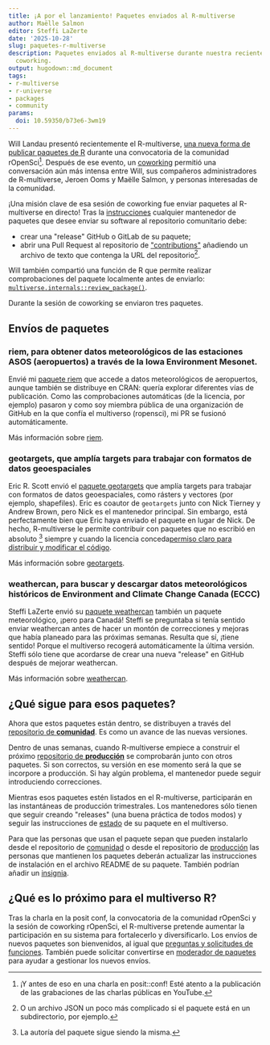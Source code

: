 ```yaml
---
title: ¡A por el lanzamiento! Paquetes enviados al R-multiverse
author: Maëlle Salmon
editor: Steffi LaZerte
date: '2025-10-28'
slug: paquetes-r-multiverse
description: Paquetes enviados al R-multiverse durante nuestra reciente sesión de
  coworking.
output: hugodown::md_document
tags:
- r-multiverse
- r-universe
- packages
- community
params:
  doi: 10.59350/b73e6-3wm19
---
```


Will Landau presentó recientemente el R-multiverse, [una nueva forma de publicar paquetes de R](/commcalls/r-multiverse/) durante una convocatoria de la comunidad rOpenSci[^posit]. 
Después de ese evento, un [coworking](/blog/2023/06/21/coworking/) permitió una conversación aún más intensa entre Will, sus compañeros administradores de R-multiverse, Jeroen Ooms y Maëlle Salmon, y personas interesadas de la comunidad.

¡Una misión clave de esa sesión de coworking fue enviar paquetes al R-multiverse en directo!
Tras la [instrucciones](https://r-multiverse.org/contributors.html) cualquier mantenedor de paquetes que desee enviar su software al repositorio comunitario debe:

- crear una "release" GitHub o GitLab de su paquete;
- abrir una Pull Request al repositorio de ["contributions"](https://github.com/r-multiverse/contributions) añadiendo un archivo de texto que contenga la URL del repositorio[^json]. 

Will también compartió una función de R que permite realizar comprobaciones del paquete localmente antes de enviarlo: [`multiverse.internals::review_package()`](https://r-multiverse.org/multiverse.internals/reference/review_package.html).

Durante la sesión de coworking se enviaron tres paquetes.

## Envíos de paquetes

### riem, para obtener datos meteorológicos de las estaciones ASOS (aeropuertos) a través de la Iowa Environment Mesonet.

Envié mi [paquete riem](https://github.com/r-multiverse/contributions/pull/238) que accede a datos meteorológicos de aeropuertos, aunque también se distribuye en CRAN: quería explorar diferentes vías de publicación.
Como las comprobaciones automáticas (de la licencia, por ejemplo) pasaron y como soy miembra pública de una organización de GitHub en la que confía el multiverso (ropensci), mi PR se fusionó automáticamente.

Más información sobre [riem](https://docs.ropensci.org/riem/).

### geotargets, que amplía targets para trabajar con formatos de datos geoespaciales

Eric R. Scott envió el [paquete geotargets](https://github.com/r-multiverse/contributions/pull/239) que amplía targets para trabajar con formatos de datos geoespaciales, como rásters y vectores (por ejemplo, shapefiles).
Eric es coautor de `geotargets` junto con Nick Tierney y Andrew Brown, pero Nick es el mantenedor principal.
Sin embargo, está perfectamente bien que Eric haya enviado el paquete en lugar de Nick.
De hecho, R-multiverse le permite contribuir con paquetes que no escribió en absoluto [^3] siempre y cuando la licencia conceda[permiso claro para distribuir y modificar el código](https://en.wikipedia.org/wiki/Free_and_open-source_software).

Más información sobre [geotargets](https://docs.ropensci.org/geotargets/).

[^3]: La autoría del paquete sigue siendo la misma.

### weathercan, para buscar y descargar datos meteorológicos históricos de Environment and Climate Change Canada (ECCC)

Steffi LaZerte envió su [paquete weathercan](https://github.com/r-multiverse/contributions/pull/240/) también un paquete meteorológico, ¡pero para Canadá!
Steffi se preguntaba si tenía sentido enviar weathercan antes de hacer un montón de correcciones y mejoras que había planeado para las próximas semanas. Resulta que sí, ¡tiene sentido! Porque el multiverso recogerá automáticamente la última versión.
Steffi sólo tiene que acordarse de crear una nueva "release" en GitHub después de mejorar weathercan.

Más información sobre [weathercan](https://docs.ropensci.org/weathercan/).

## ¿Qué sigue para esos paquetes?

Ahora que estos paquetes están dentro, se distribuyen a través del [repositorio de **comunidad**](https://r-multiverse.org/community.html).
Es como un avance de las nuevas versiones.

Dentro de unas semanas, cuando R-multiverse empiece a construir el próximo [repositorio de **producción**](https://r-multiverse.org/production.html) se comprobarán junto con otros paquetes.
Si son correctos, su versión en ese momento será la que se incorpore a producción.
Si hay algún problema, el mantenedor puede seguir introduciendo correcciones.

Mientras esos paquetes estén listados en el R-multiverse, participarán en las instantáneas de producción trimestrales.
Los mantenedores sólo tienen que seguir creando "releases" (una buena práctica de todos modos) y seguir las instrucciones de [estado](https://r-multiverse.org/status/) de su paquete en el multiverso.

Para que las personas que usan el paquete sepan que pueden instalarlo desde el repositorio de [comunidad](https://r-multiverse.org/community.html) o desde el repositorio de [producción](https://r-multiverse.org/production.html) las personas que mantienen los paquetes deberán actualizar las instrucciones de instalación en el archivo README de su paquete.
También podrían añadir un [insignia](https://r-multiverse.org/contributors.html#badges).

## ¿Qué es lo próximo para el multiverso R?

Tras la charla en la posit conf, la convocatoria de la comunidad rOpenSci y la sesión de coworking rOpenSci, el R-multiverse pretende aumentar la participación en su sistema para fortalecerlo y diversificarlo.
Los envíos de nuevos paquetes son bienvenidos, al igual que [preguntas y solicitudes de funciones](https://github.com/r-multiverse/help).
También puede solicitar convertirse en [moderador de paquetes](https://r-multiverse.org/moderators.html) para ayudar a gestionar los nuevos envíos.

[^posit]: ¡Y antes de eso en una charla en posit::conf! Esté atento a la publicación de las grabaciones de las charlas públicas en YouTube.
[^json]: O un archivo JSON un poco más complicado si el paquete está en un subdirectorio, por ejemplo.


